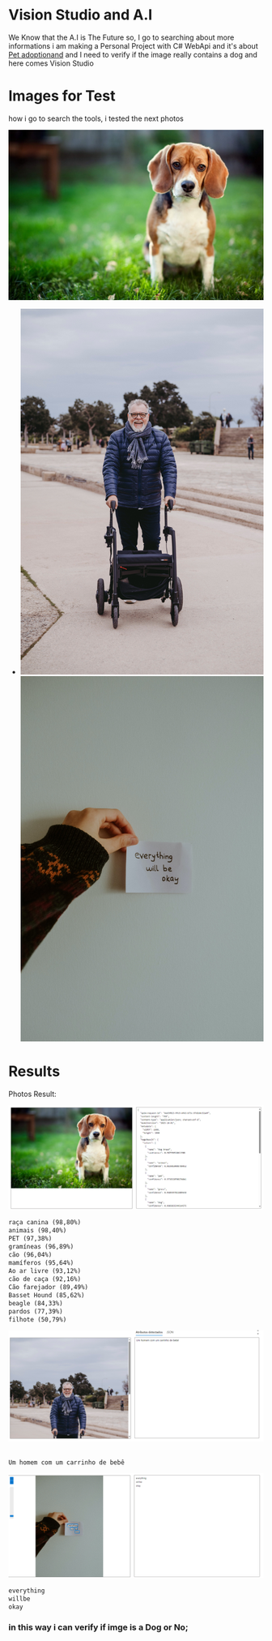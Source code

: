 # Vision Studio and A.I

 We Know that the A.I is The Future so, I go to searching about more informations
 i am making a Personal Project with C# WebApi and  it's about [Pet adoptionand](https://github.com/Gabrielbprado/Adopt-Pet.Api) and I need to verify if the image really contains a dog and here comes Vision Studio

# Images for Test

how i go to search the tools, i tested the next photos

 ![Dog](./inputs/WhatsApp%20Image%202024-02-09%20at%208.29.24%20AM.jpeg)
- ![HomemSorrindo](./inputs/pexels-rollz-international-19882073.jpg)
 ![Postit](./inputs/pexels-beyzaa-yurtkuran-19652315.jpg)  

# Results

Photos Result:  

 ![Dog](./output/Captura%20de%20tela%202024-02-09%20151756.png)
````
raça canina (98,80%)
animais (98,40%)
PET (97,38%)
gramíneas (96,89%)
cão (96,04%)
mamíferos (95,64%)
Ao ar livre (93,12%)
cão de caça (92,16%)
Cão farejador (89,49%)
Basset Hound (85,62%)
beagle (84,33%)
pardos (77,39%)
filhote (50,79%)
````

 ![HomemSorrindo](./output/Captura%20de%20tela%202024-02-09%20151659.png)
````

Um homem com um carrinho de bebê
````
 ![Postit](./output/Captura%20de%20tela%202024-02-09%20153204.png)
```
everything
willbe
okay
```

### in this way i can verify if imge is a Dog or No;
